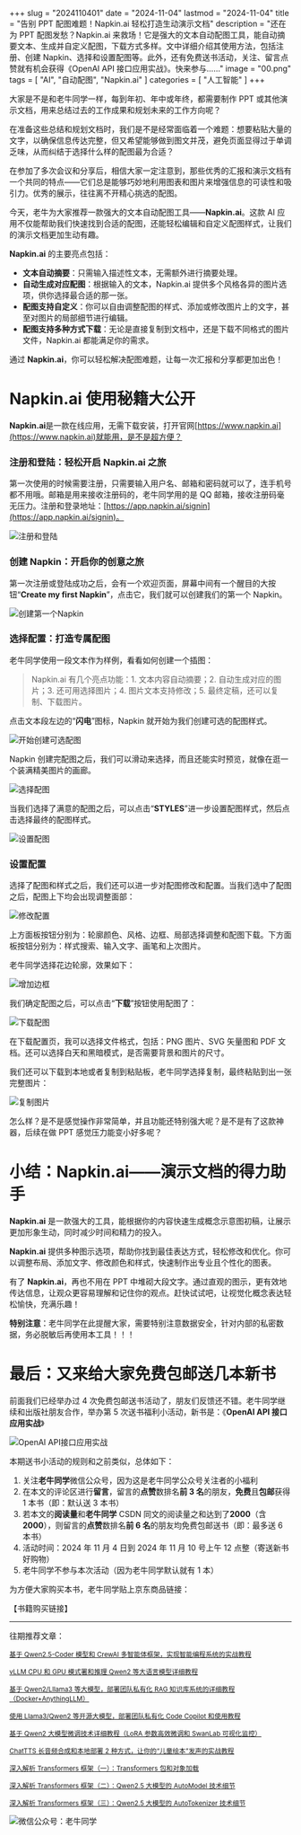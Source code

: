 +++
slug = "2024110401"
date = "2024-11-04"
lastmod = "2024-11-04"
title = "告别 PPT 配图难题！Napkin.ai 轻松打造生动演示文档"
description = "还在为 PPT 配图发愁？Napkin.ai 来救场！它是强大的文本自动配图工具，能自动摘要文本、生成并自定义配图，下载方式多样。文中详细介绍其使用方法，包括注册、创建 Napkin、选择和设置配图等。此外，还有免费送书活动，关注、留言点赞就有机会获得《OpenAI API 接口应用实战》。快来参与……"
image = "00.png"
tags = [ "AI", "自动配图", "Napkin.ai" ]
categories = [ "人工智能" ]
+++

大家是不是和老牛同学一样，每到年初、年中或年终，都需要制作 PPT 或其他演示文档，用来总结过去的工作成果和规划未来的工作方向呢？

在准备这些总结和规划文档时，我们是不是经常面临着一个难题：想要粘贴大量的文字，以确保信息传达完整，但又希望能够做到图文并茂，避免页面显得过于单调乏味，从而纠结于选择什么样的配图最为合适？

在参加了多次会议和分享后，相信大家一定注意到，那些优秀的汇报和演示文档有一个共同的特点——它们总是能够巧妙地利用图表和图片来增强信息的可读性和吸引力。优秀的展示，往往离不开精心挑选的配图。

今天，老牛为大家推荐一款强大的文本自动配图工具——**Napkin.ai**。这款 AI 应用不仅能帮助我们快速找到合适的配图，还能轻松编辑和自定义配图样式，让我们的演示文档更加生动有趣。

**Napkin.ai** 的主要亮点包括：

- **文本自动摘要**：只需输入描述性文本，无需额外进行摘要处理。
- **自动生成对应配图**：根据输入的文本，Napkin.ai 提供多个风格各异的图片选项，供你选择最合适的那一张。
- **配图支持自定义**：你可以自由调整配图的样式、添加或修改图片上的文字，甚至对图片的局部细节进行编辑。
- **配图支持多种方式下载**：无论是直接复制到文档中，还是下载不同格式的图片文件，Napkin.ai 都能满足你的需求。

通过 **Napkin.ai**，你可以轻松解决配图难题，让每一次汇报和分享都更加出色！

# Napkin.ai 使用秘籍大公开

**Napkin.ai**是一款在线应用，无需下载安装，打开官网[https://www.napkin.ai](https://www.napkin.ai)就能用，是不是超方便？

### 注册和登陆：轻松开启 Napkin.ai 之旅

第一次使用的时候需要注册，只需要输入用户名、邮箱和密码就可以了，连手机号都不用哦。邮箱是用来接收注册码的，老牛同学用的是 QQ 邮箱，接收注册码毫无压力。注册和登录地址：[https://app.napkin.ai/signin](https://app.napkin.ai/signin)。

![注册和登陆](11.jpg)

### 创建 Napkin：开启你的创意之旅

第一次注册或登陆成功之后，会有一个欢迎页面，屏幕中间有一个醒目的大按钮“**Create my first Napkin**”，点击它，我们就可以创建我们的第一个 Napkin。

![创建第一个Napkin](12.jpg)

### 选择配置：打造专属配图

老牛同学使用一段文本作为样例，看看如何创建一个插图：

> Napkin.ai 有几个亮点功能：1. 文本内容自动摘要；2. 自动生成对应的图片；3. 还可用选择图片；4. 图片文本支持修改；5. 最终定稿，还可以复制、下载图片。

点击文本段左边的“**闪电**”图标，Napkin 就开始为我们创建可选的配图样式。

![开始创建可选配图](13.jpg)

Napkin 创建完配图之后，我们可以滑动来选择，而且还能实时预览，就像在逛一个装满精美图片的画廊。

![选择配图](14.jpg)

当我们选择了满意的配图之后，可以点击“**STYLES**”进一步设置配图样式，然后点击选择最终的配图样式。

![设置配图](15.jpg)

### 设置配置

选择了配图和样式之后，我们还可以进一步对配图修改和配置。当我们选中了配图之后，配图上下均会出现调整面部：

![修改配置](16.jpg)

上方面板按钮分别为：轮廓颜色、风格、边框、局部选择调整和配图下载。下方面板按钮分别为：样式搜索、输入文字、画笔和上次图片。

老牛同学选择花边轮廓，效果如下：

![增加边框](17.jpg)

我们确定配图之后，可以点击“**下载**”按钮使用配图了：

![下载配图](18.jpg)

在下载配置页，我可以选择文件格式，包括：PNG 图片、SVG 矢量图和 PDF 文档。还可以选择白天和黑暗模式，是否需要背景和图片的尺寸。

我们还可以下载到本地或者复制到粘贴板，老牛同学选择复制，最终粘贴到出一张完整图片：

![复制图片](19.jpg)

怎么样？是不是感觉操作非常简单，并且功能还特别强大呢？是不是有了这款神器，后续在做 PPT 感觉压力能变小好多呢？

# 小结：Napkin.ai——演示文档的得力助手

**Napkin.ai** 是一款强大的工具，能根据你的内容快速生成概念示意图初稿，让展示更加形象生动，同时减少时间和精力的投入。

**Napkin.ai** 提供多种图示选项，帮助你找到最佳表达方式，轻松修改和优化。你可以调整布局、添加文字、修改颜色和样式，快速制作出专业且个性化的图表。

有了 **Napkin.ai**，再也不用在 PPT 中堆砌大段文字。通过直观的图示，更有效地传达信息，让观众更容易理解和记住你的观点。赶快试试吧，让视觉化概念表达轻松愉快，充满乐趣！

**特别注意**：老牛同学在此提醒大家，需要特别注意数据安全，针对内部的私密数据，务必脱敏后再使用本工具！！！

# 最后：又来给大家免费包邮送几本新书

前面我们已经举办过 4 次免费包邮送书活动了，朋友们反馈还不错。老牛同学继续和出版社朋友合作，举办第 5 次送书福利小活动，新书是：《**OpenAI API 接口应用实战**》

![OpenAI API接口应用实战](book.jpg)

本期送书小活动的规则和之前类似，总体如下：

1. 关注**老牛同学**微信公众号，因为这是老牛同学公众号关注者的小福利
2. 在本文的评论区进行**留言**，留言的**点赞**数排名**前 3 名**的朋友，**免费**且**包邮**获得 1 本书（即：默认送 3 本书）
3. 若本文的**阅读量**和**老牛同学** CSDN 同文的阅读量之和达到了**2000**（含**2000**），则留言的**点赞**数排名**前 6 名**的朋友均免费包邮送书（即：最多送 6 本书）
4. 活动时间：2024 年 11 月 4 日到 2024 年 11 月 10 号上午 12 点整（寄送新书好购物）
5. 老牛同学不参与本次活动（因为老牛同学默认就有 1 本）

为方便大家购买本书，老牛同学贴上京东商品链接：

【书籍购买链接】

---

往期推荐文章：

<small>[基于 Qwen2.5-Coder 模型和 CrewAI 多智能体框架，实现智能编程系统的实战教程](https://mp.weixin.qq.com/s/8f3xna9TRmxMDaY_cQhy8Q)</small>

<small>[vLLM CPU 和 GPU 模式署和推理 Qwen2 等大语言模型详细教程](https://mp.weixin.qq.com/s/KM-Z6FtVfaySewRTmvEc6w)</small>

<small>[基于 Qwen2/Lllama3 等大模型，部署团队私有化 RAG 知识库系统的详细教程（Docker+AnythingLLM）](https://mp.weixin.qq.com/s/PpY3k3kReKfQdeOJyrB6aw)</small>

<small>[使用 Llama3/Qwen2 等开源大模型，部署团队私有化 Code Copilot 和使用教程](https://mp.weixin.qq.com/s/vt1EXVWtwm6ltZVYtB4-Tg)</small>

<small>[基于 Qwen2 大模型微调技术详细教程（LoRA 参数高效微调和 SwanLab 可视化监控）](https://mp.weixin.qq.com/s/eq6K8_s9uX459OeUcRPEug)</small>

<small>[ChatTTS 长音频合成和本地部署 2 种方式，让你的“儿童绘本”发声的实战教程](https://mp.weixin.qq.com/s/9ldLuh3YLvx8oWvwnrSGUA)</small>

<small>[深入解析 Transformers 框架（一）：Transformers 包和对象加载](https://mp.weixin.qq.com/s/lAAIfl0YJRNrppp5-Vuusw)</small>

<small>[深入解析 Transformers 框架（二）：Qwen2.5 大模型的 AutoModel 技术细节](https://mp.weixin.qq.com/s/WIbbrkf1HjVC1CtBNcU8Ow)</small>

<small>[深入解析 Transformers 框架（三）：Qwen2.5 大模型的 AutoTokenizer 技术细节](https://mp.weixin.qq.com/s/Shg30uUFByM0tKTi0rETfg)</small>

![微信公众号：老牛同学](https://ntopic.cn/WX-21.png)
